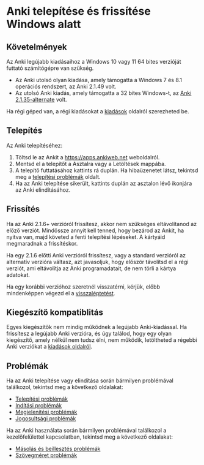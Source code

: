 # Anki telepítése és frissítése Windows alatt

<!-- toc -->

## Követelmények

Az Anki legújabb kiadásaihoz a Windows 10 vagy 11 64 bites verzióját futtató számítógépre van szükség.

- Az Anki utolsó olyan kiadása, amely támogatta a Windows 7 és 8.1 operációs rendszert, az Anki 2.1.49 volt.
- Az utolsó Anki kiadás, amely támogatta a 32 bites Windows-t, az [Anki 2.1.35-alternate](https://github.com/ankitects/anki/releases/tag/2.1.35) volt.

Ha régi géped van, a régi kiadásokat a [kiadások](https://github.com/ankitects/anki/releases) oldalról szerezheted be.

## Telepítés

Az Anki telepítéséhez:

1. Töltsd le az Ankit a <https://apps.ankiweb.net> weboldalról.
2. Mentsd el a telepítőt a Asztalra vagy a Letöltések mappába.
3. A telepítő futtatásához kattints rá duplán. Ha hibaüzenetet látsz, tekintsd meg a [telepítési problémák](installation-issues.md) oldalt.
4. Ha az Anki telepítése sikerült, kattints duplán az asztalon lévő ikonjára az Anki elindításához.

## Frissítés

Ha az Anki 2.1.6+ verzióról frissítesz, akkor nem szükséges eltávolítanod az előző verziót. Mindössze annyit kell tenned, hogy bezárod az Ankit, ha nyitva van, majd követed a fenti telepítési lépéseket. A kártyáid megmaradnak a frissítéskor.

Ha egy 2.1.6 előtti Anki verzióról frissítesz, vagy a standard verzióról az alternatív verzióra váltasz, azt javasoljuk, hogy először távolítsd el a régi verziót, ami eltávolítja az Anki programadatait, de nem törli a kártya adatokat.

Ha egy korábbi verzióhoz szeretnél visszatérni, kérjük, előbb mindenképpen végezd el a [visszaléptetést](http://changes.ankiweb.net).

## Kiegészítő kompatiblitás

Egyes kiegészítők nem mindig működnek a legújabb Anki-kiadással. Ha frissítesz a legújabb Anki verzióra, és úgy találod, hogy egy olyan kiegészítő, amely nélkül nem tudsz élni, nem működik, letöltheted a régebbi Anki verziókat a [kiadások oldalról](https://github.com/ankitects/anki/releases).

## Problémák

Ha az Anki telepítése vagy elindítása során bármilyen problémával találkozol, tekintsd meg a következő oldalakat:
- [Telepítési problémák](installation-issues.md)
- [Indítási problémák](startup-issues.md)
- [Megjelenítési problémák](display-issues.md)
- [Jogosultsági problémák](permission-problems.md)

Ha az Anki használata során bármilyen problémával találkozol a kezelőfelülettel kapcsolatban, tekintsd meg a következő oldalakat:
- [Másolás és beillesztés problémák](copy-and-paste.md)
- [Szövegméret problémák](text-size.md)
